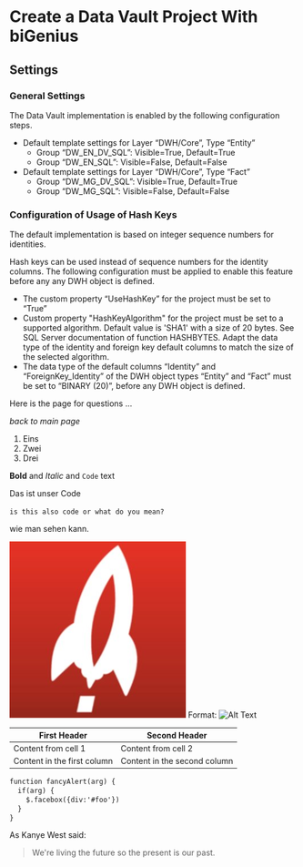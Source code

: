 # Create a Data Vault Project With biGenius

## Settings

### General Settings
The Data Vault implementation is enabled by the following configuration steps.
* Default template settings for Layer “DWH/Core”, Type “Entity”
  * Group “DW_EN_DV_SQL”: Visible=True, Default=True
  * Group “DW_EN_SQL”: Visible=False, Default=False
* Default template settings for Layer “DWH/Core”, Type “Fact”
  * Group “DW_MG_DV_SQL”: Visible=True, Default=True
  * Group “DW_MG_SQL”: Visible=False, Default=False

### Configuration of Usage of Hash Keys
The default implementation is based on integer sequence numbers for identities.

Hash keys can be used instead of sequence numbers for the identity columns. The following configuration must be applied to enable this feature before any any DWH object is defined.
*	The custom property “UseHashKey” for the project must be set to “True”
*	Custom property "HashKeyAlgorithm" for the project must be set to a supported algorithm. Default value is 'SHA1' with a size of 20 bytes. See SQL Server documentation of function HASHBYTES. 
Adapt the data type of the identity and foreign key default columns to match the size of the selected algorithm.
*	The data type of the default columns “Identity” and “ForeignKey_Identity” of the DWH object types “Entity” and “Fact” must be set to “BINARY (20)”, before any DWH object is defined.






Here is the page for questions ...

_back to main page_

1. Eins
1. Zwei
 1. Drei
 
 **Bold** and _Italic_ and `Code` text
 
 Das ist unser Code
 
 `is this also code
 or what do you mean?` 
 
 wie man sehen kann.

![GitHub Logo](/images/logo.jpg)
Format: ![Alt Text](url)

First Header | Second Header
------------ | -------------
Content from cell 1 | Content from cell 2
Content in the first column | Content in the second column

    function fancyAlert(arg) {
      if(arg) {
        $.facebox({div:'#foo'})
      }
    }
    
As Kanye West said:

> We're living the future so
> the present is our past.
